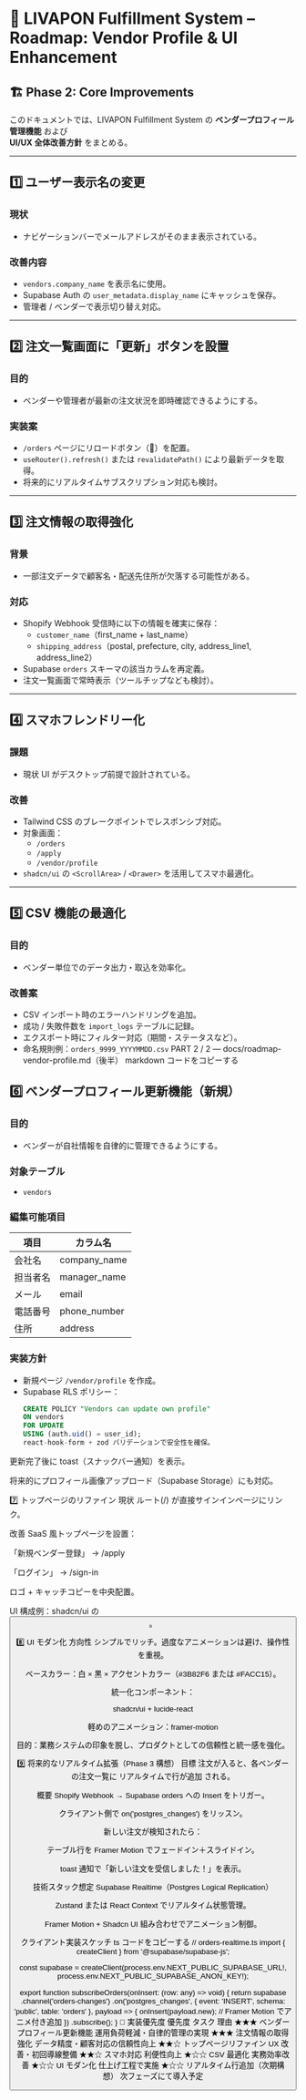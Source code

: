 # 🧭 LIVAPON Fulfillment System – Roadmap: Vendor Profile & UI Enhancement

## 🏗 Phase 2: Core Improvements

このドキュメントでは、LIVAPON Fulfillment System の **ベンダープロフィール管理機能** および  
**UI/UX 全体改善方針** をまとめる。

---

## 1️⃣ ユーザー表示名の変更

### 現状

- ナビゲーションバーでメールアドレスがそのまま表示されている。

### 改善内容

- `vendors.company_name` を表示名に使用。
- Supabase Auth の `user_metadata.display_name` にキャッシュを保存。
- 管理者 / ベンダーで表示切り替え対応。

---

## 2️⃣ 注文一覧画面に「更新」ボタンを設置

### 目的

- ベンダーや管理者が最新の注文状況を即時確認できるようにする。

### 実装案

- `/orders` ページにリロードボタン（🔄）を配置。
- `useRouter().refresh()` または `revalidatePath()` により最新データを取得。
- 将来的にリアルタイムサブスクリプション対応も検討。

---

## 3️⃣ 注文情報の取得強化

### 背景

- 一部注文データで顧客名・配送先住所が欠落する可能性がある。

### 対応

- Shopify Webhook 受信時に以下の情報を確実に保存：
  - `customer_name`（first_name + last_name）
  - `shipping_address`（postal, prefecture, city, address_line1, address_line2）
- Supabase `orders` スキーマの該当カラムを再定義。
- 注文一覧画面で常時表示（ツールチップなども検討）。

---

## 4️⃣ スマホフレンドリー化

### 課題

- 現状 UI がデスクトップ前提で設計されている。

### 改善

- Tailwind CSS のブレークポイントでレスポンシブ対応。
- 対象画面：
  - `/orders`
  - `/apply`
  - `/vendor/profile`
- `shadcn/ui` の `<ScrollArea>` / `<Drawer>` を活用してスマホ最適化。

---

## 5️⃣ CSV 機能の最適化

### 目的

- ベンダー単位でのデータ出力・取込を効率化。

### 改善案

- CSV インポート時のエラーハンドリングを追加。
- 成功 / 失敗件数を `import_logs` テーブルに記録。
- エクスポート時にフィルター対応（期間・ステータスなど）。
- 命名規則例：`orders_9999_YYYYMMDD.csv`
  PART 2 / 2 — docs/roadmap-vendor-profile.md（後半）
  markdown
  コードをコピーする

## 6️⃣ ベンダープロフィール更新機能（新規）

### 目的

- ベンダーが自社情報を自律的に管理できるようにする。

### 対象テーブル

- `vendors`

### 編集可能項目

| 項目     | カラム名     |
| -------- | ------------ |
| 会社名   | company_name |
| 担当者名 | manager_name |
| メール   | email        |
| 電話番号 | phone_number |
| 住所     | address      |

### 実装方針

- 新規ページ `/vendor/profile` を作成。
- Supabase RLS ポリシー：
  ```sql
  CREATE POLICY "Vendors can update own profile"
  ON vendors
  FOR UPDATE
  USING (auth.uid() = user_id);
  react-hook-form + zod バリデーションで安全性を確保。
  ```

更新完了後に toast（スナックバー通知）を表示。

将来的にプロフィール画像アップロード（Supabase Storage）にも対応。

7️⃣ トップページのリファイン
現状
ルート(/) が直接サインインページにリンク。

改善
SaaS 風トップページを設置：

「新規ベンダー登録」 → /apply

「ログイン」 → /sign-in

ロゴ + キャッチコピーを中央配置。

UI 構成例：shadcn/ui の <Card> <Button> <Separator>。

8️⃣ UI モダン化
方向性
シンプルでリッチ。過度なアニメーションは避け、操作性を重視。

ベースカラー：白 × 黒 × アクセントカラー（#3B82F6 または #FACC15）。

統一化コンポーネント：

shadcn/ui + lucide-react

軽めのアニメーション：framer-motion

目的：業務システムの印象を脱し、プロダクトとしての信頼性と統一感を強化。

9️⃣ 将来的なリアルタイム拡張（Phase 3 構想）
目標
注文が入ると、各ベンダーの注文一覧に リアルタイムで行が追加 される。

概要
Shopify Webhook → Supabase orders への Insert をトリガー。

クライアント側で on('postgres_changes') をリッスン。

新しい注文が検知されたら：

テーブル行を Framer Motion でフェードイン＋スライドイン。

toast 通知で「新しい注文を受信しました！」を表示。

技術スタック想定
Supabase Realtime（Postgres Logical Replication）

Zustand または React Context でリアルタイム状態管理。

Framer Motion + Shadcn UI 組み合わせでアニメーション制御。

クライアント実装スケッチ
ts
コードをコピーする
// orders-realtime.ts
import { createClient } from '@supabase/supabase-js';

const supabase = createClient(process.env.NEXT_PUBLIC_SUPABASE_URL!, process.env.NEXT_PUBLIC_SUPABASE_ANON_KEY!);

export function subscribeOrders(onInsert: (row: any) => void) {
return supabase
.channel('orders-changes')
.on('postgres_changes', { event: 'INSERT', schema: 'public', table: 'orders' }, payload => {
onInsert(payload.new); // Framer Motion でアニメ付き追加
})
.subscribe();
}
🔧 実装優先度
優先度 タスク 理由
★★★ ベンダープロフィール更新機能 運用負荷軽減・自律的管理の実現
★★★ 注文情報の取得強化 データ精度・顧客対応の信頼性向上
★★☆ トップページリファイン UX 改善・初回導線整備
★★☆ スマホ対応 利便性向上
★☆☆ CSV 最適化 実務効率改善
★☆☆ UI モダン化 仕上げ工程で実施
★☆☆ リアルタイム行追加（次期構想） 次フェーズにて導入予定
